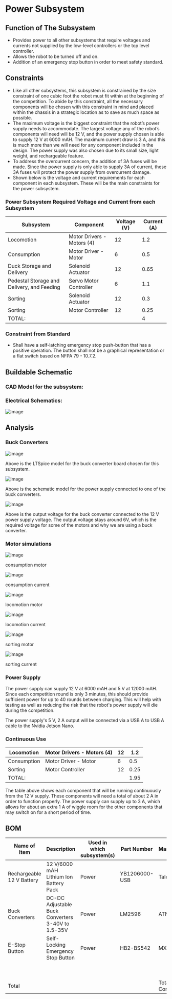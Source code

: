# **Power Subsystem**
## **Function of The Subsystem** 
- Provides power to all other subsystems that require voltages and currents not supplied by the low-level controllers or the top level controller.
- Allows the robot to be turned off and on.
- Addition of an emergency stop button in order to meet safety standard.
## **Constraints**
- Like all other subsystems, this subsystem is constrained by the size constraint of one cubic foot the robot must fit within at the beginning of the competition. To abide by this constraint, all the necessary components will be chosen with this constraint in mind and placed within the chassis in a strategic location as to save as much space as possible.
- The maximum voltage is the biggest constraint that the robot’s power supply needs to accommodate. The largest voltage any of the robot’s components will need will be 12 V, and the power supply chosen is able to supply 12 V at 6000 mAH. The maximum current draw is 3 A, and this is much more than we will need for any component included in the design. The power supply was also chosen due to its small size, light weight, and rechargeable feature.
- To address the overcurrent concern, the addition of 3A fuses will be made. Since the power supply is only able to supply 3A of current, these 3A fuses will protect the power supply from overcurrent damage.
- Shown below is the voltage and current requirements for each component in each subsystem. These will be the main constraints for the power subsystem.

### **Power Subsystem Required Voltage and Current from each Subsystem**		


| Subsystem                                  | Component                  | Voltage (V) | Current (A) |
| ------------------------------------------ | -------------------------- | ----------- | ----------- |
| Locomotion                                 | Motor Drivers - Motors (4) | 12          | 1.2         |
| Consumption                                | Motor Driver - Motor       | 6           | 0.5         |
| Duck Storage and Delivery                  | Solenoid Actuator          | 12          | 0.65        |
| Pedestal Storage and Delivery, and Feeding | Servo Motor Controller     | 6           | 1.1         |
| Sorting                                    | Solenoid Actuator          | 12          | 0.3         |
| Sorting                                    | Motor Controller           | 12          | 0.25        |
| TOTAL:                                     |                            |             | 4           |

### **Constraint from Standard**

- Shall have a self-latching emergency stop push-button that has a positive operation. The button shall not be a graphical representation or a flat switch based on NFPA 79 - 10.7.2.

## **Buildable Schematic**

### **CAD Model for the subsystem:**

### **Electrical Schematics:**

![image](https://user-images.githubusercontent.com/112424739/216123680-489e3972-0d1b-4fce-9da3-44238d358077.png)

## **Analysis**

### **Buck Converters**
![image](https://github.com/nathan-gardner/CapstoneRepo/blob/MarkBeech-MadisonKelly-signoff-Power/Documentation/Images/PowerSubsystem/Buck_converter_model.png)

Above is the LTSpice model for the buck converter board chosen for this subsystem.

![image](https://github.com/nathan-gardner/CapstoneRepo/blob/MarkBeech-MadisonKelly-signoff-Power/Documentation/Images/PowerSubsystem/Power_supply_and_buck_converter.png)

Above is the schematic model for the power supply connected to one of the buck converters.

![image](https://github.com/nathan-gardner/CapstoneRepo/blob/MarkBeech-MadisonKelly-signoff-Power/Documentation/Images/PowerSubsystem/Buck_converter_output_voltage.png)

Above is the output voltage for the buck converter connected to the 12 V power supply voltage. The output voltage stays around 6V, which is the required voltage for some of the motors and why we are using a buck converter.

### **Motor simulations**

![image](https://github.com/nathan-gardner/CapstoneRepo/blob/MarkBeech-MadisonKelly-signoff-Power/Documentation/Images/PowerSubsystem/Consumption_motor.png)

consumption motor

![image](https://github.com/nathan-gardner/CapstoneRepo/blob/MarkBeech-MadisonKelly-signoff-Power/Documentation/Images/PowerSubsystem/Consumption_current.png)

consumption current

![image](https://github.com/nathan-gardner/CapstoneRepo/blob/MarkBeech-MadisonKelly-signoff-Power/Documentation/Images/PowerSubsystem/Locomotion_motor.png)

locomotion motor

![image](https://github.com/nathan-gardner/CapstoneRepo/blob/MarkBeech-MadisonKelly-signoff-Power/Documentation/Images/PowerSubsystem/Locomotion_current.png)

locomotion current

![image](https://github.com/nathan-gardner/CapstoneRepo/blob/MarkBeech-MadisonKelly-signoff-Power/Documentation/Images/PowerSubsystem/Sorting_motor.png)

sorting motor

![image](https://github.com/nathan-gardner/CapstoneRepo/blob/MarkBeech-MadisonKelly-signoff-Power/Documentation/Images/PowerSubsystem/Sorting_current.png)

sorting current

### **Power Supply** 
The power supply can supply 12 V at 6000 mAH and 5 V at 12000 mAH. Since each competition round is only 3 minutes, this should provide sufficient power for up to 40 rounds between charging. This will help with testing as well as reducing the risk that the robot's power supply will die during the competition.

The power supply's 5 V, 2 A output will be connected via a USB A to USB A cable to the Nvidia Jetson Nano. 

### **Continuous Use**

| Locomotion  | Motor Drivers - Motors (4) | 12 | 1.2  |
| ----------- | -------------------------- | -- | ---- |
| Consumption | Motor Driver - Motor       | 6  | 0.5  |
| Sorting     | Motor Controller           | 12 | 0.25 |
| TOTAL:      |                            |    | 1.95 |

The table above shows each component that will be running continuously from the 12 V supply. These components will need a total of about 2 A in order to function properly. The power supply can supply up to 3 A, which allows for about an extra 1 A of wiggle room for the other components that may switch on for a short period of time.

## **BOM**
| Name of Item              | Description                                        | Used in which subsystem(s) | Part Number   | Manufacturer     | Quantity | Price      | Total |
|---------------------------|----------------------------------------------------|----------------------------|---------------|------------------|----------|------------|-------|
| Rechargeable 12 V Battery | 12 V/6000 mAH Lithium Ion Battery Pack             | Power                      | YB1206000-USB | TalentCell       | 1        | 40.39      | 40.39 |
| Buck Converters           | DC-DC Adjustable Buck Converters 3-40V to 1.5-35V  | Power                      | LM2596        | ATNSINC          | 1        | 15.69      | 15.69 |
| E-Stop Button             | Self-Locking Emergency Stop Button                 | Power                      | HB2-BS542     | MXUTEUK          | 1        | 9.99       | 9.99  |
|                           |                                                    |                            |               |                  |          |            | 0     |
|                           |                                                    |                            |               |                  |          |            | 0     |
| Total                     |                                                    |                            |               | Total Components | 3        | Total Cost | 66.07 |

